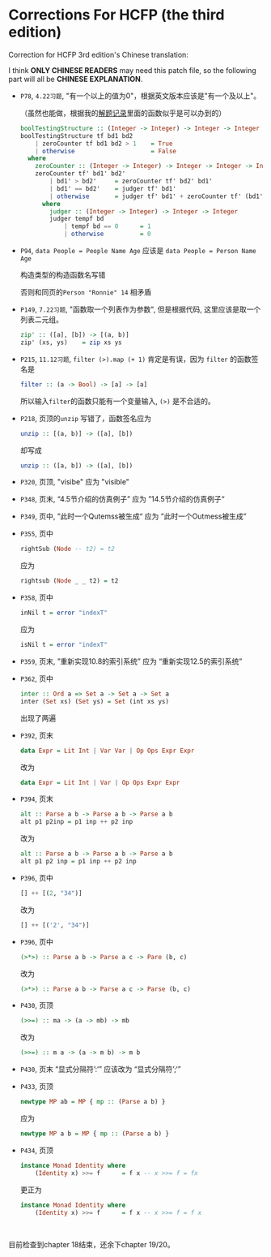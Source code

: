# Corrections For HCFP (the third edition)

Correction for HCFP 3rd edition's Chinese translation:

I think **ONLY CHINESE READERS** may need this patch file, so the following part will all be **CHINESE EXPLANATION**.

- `P78`, `4.22习题`, "有一个以上的值为0"，根据英文版本应该是"有一个及以上"。

   （虽然也能做，根据我的[解题记录](https://github.com/tonyfloatersu/solution-haskell-craft-of-FP/blob/master/Chapter_4_my_note.hs)里面的函数似乎是可以办到的）

   ```haskell
   boolTestingStructure :: (Integer -> Integer) -> Integer -> Integer -> Bool
   boolTestingStructure tf bd1 bd2
       | zeroCounter tf bd1 bd2 > 1    = True
       | otherwise                     = False
     where
       zeroCounter :: (Integer -> Integer) -> Integer -> Integer -> Integer
       zeroCounter tf' bd1' bd2'
           | bd1' > bd2'     = zeroCounter tf' bd2' bd1'
           | bd1' == bd2'    = judger tf' bd1'
           | otherwise       = judger tf' bd1' + zeroCounter tf' (bd1' + 1) bd2'
         where
           judger :: (Integer -> Integer) -> Integer -> Integer
           judger tempf bd
               | tempf bd == 0      = 1
               | otherwise          = 0
   ```

- `P94`, `data People = People Name Age`  应该是 `data People = Person Name Age` 

   构造类型的构造函数名写错

   否则和同页的`Person "Ronnie" 14` 相矛盾

- `P149`, `7.22习题`, "函数取一个列表作为参数", 但是根据代码, 这里应该是取一个列表二元组。

   ```Haskell
   zip' :: ([a], [b]) -> [(a, b)]
   zip' (xs, ys)    = zip xs ys
   ```

- `P215`, `11.12习题`, `filter (>).map (+ 1)` 肯定是有误，因为 `filter` 的函数签名是

   ```haskell
   filter :: (a -> Bool) -> [a] -> [a]
   ```

   所以输入`filter`的函数只能有一个变量输入, `(>)` 是不合适的。

- `P218`, 页顶的`unzip` 写错了，函数签名应为

   ```Haskell
   unzip :: [(a, b)] -> ([a], [b])
   ```

   却写成  

   ````haskell
   unzip :: ([a, b]) -> ([a], [b])
   ````

- `P320`, 页顶, "visibe" 应为 "visible"

- `P348`, 页末, “4.5节介绍的仿真例子” 应为 ”14.5节介绍的仿真例子“

- `P349`, 页中, ”此时一个Qutemss被生成“ 应为 ”此时一个Outmess被生成”

- `P355`, 页中

   ```Haskell
   rightSub (Node -- t2) = t2
   ```

   应为

   ```haskell
   rightsub (Node _ _ t2) = t2
   ```


- `P358`, 页中

   ```haskell
   inNil t = error "indexT"
   ```

   应为

   ```haskell
   isNil t = error "indexT"
   ```

- `P359`, 页末, ”重新实现10.8的索引系统” 应为 “重新实现12.5的索引系统”

- `P362`, 页中

   ```haskell
   inter :: Ord a => Set a -> Set a -> Set a
   inter (Set xs) (Set ys) = Set (int xs ys)
   ```

   出现了两遍

- `P392`, 页末

   ```haskell
   data Expr = Lit Int | Var Var | Op Ops Expr Expr
   ```

   改为

   ```haskell
   data Expr = Lit Int | Var | Op Ops Expr Expr
   ```

- `P394`, 页末

   ```haskell
   alt :: Parse a b -> Parse a b -> Parse a b
   alt p1 p2inp = p1 inp ++ p2 inp
   ```

   改为

   ```haskell
   alt :: Parse a b -> Parse a b -> Parse a b
   alt p1 p2 inp = p1 inp ++ p2 inp
   ```

- `P396`, 页中

   ```haskell
   [] ++ [(2, "34")]
   ```

   改为

   ```haskell
   [] ++ [('2', "34")]
   ```

- `P396`, 页中

   ```haskell
   (>*>) :: Parse a b -> Parse a c -> Pare (b, c)
   ```

   改为

   ```haskell
   (>*>) :: Parse a b -> Parse a c -> Parse (b, c)
   ```

- `P430`, 页顶

   ```haskell
   (>>=) :: ma -> (a -> mb) -> mb
   ```

   改为

   ```haskell
   (>>=) :: m a -> (a -> m b) -> m b
   ```

- `P430`, 页末 “显式分隔符’:‘” 应该改为 “显式分隔符’;‘” 


- `P433`, 页顶

   ```haskell
   newtype MP ab = MP { mp :: (Parse a b) }
   ```

   应为

   ```haskell
   newtype MP a b = MP { mp :: (Parse a b) }
   ```

- `P434`, 页顶

   ```haskell
   instance Monad Identity where
       (Identity x) >>= f      = f x -- x >>= f = fx
   ```

   更正为

   ```haskell
   instance Monad Identity where
       (Identity x) >>= f      = f x -- x >>= f = f x
   ```

   ​


目前检查到chapter 18结束，还余下chapter 19/20。